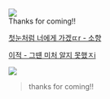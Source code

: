 #  

![](https://cbsaustin.com/resources/media/d358ebce-0aae-4701-8a4c-edb8b09491d2-large16x9_HIHOWAREYOU.transfer_frame_692.jpeg?1594955237328)   
Thanks for coming!!  




[첫눈처럼 너에게 가겠ㄸr - 소향](https://youtu.be/XQmnDmsCovI)       


[이적 - 그떈 미처 알지 못했ㅈi](https://youtu.be/WRwCQvpD_B4)    


  
![](https://c8.alamy.com/comp/JRCYAC/farewell-word-cloud-concept-JRCYAC.jpg)  
> thanks for coming!!  
